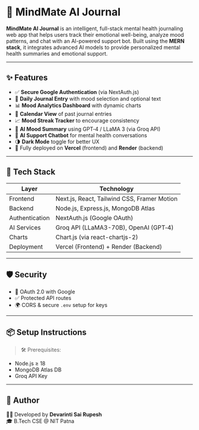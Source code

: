 # 🧠 MindMate AI Journal

**MindMate AI Journal** is an intelligent, full-stack mental health journaling web app that helps users track their emotional well-being, analyze mood patterns, and chat with an AI-powered support bot. Built using the **MERN stack**, it integrates advanced AI models to provide personalized mental health summaries and emotional support.

---

## ✨ Features

- ✅ **Secure Google Authentication** (via NextAuth.js)
- 📝 **Daily Journal Entry** with mood selection and optional text
- 📊 **Mood Analytics Dashboard** with dynamic charts
- 📅 **Calendar View** of past journal entries
- 📈 **Mood Streak Tracker** to encourage consistency
- 🧠 **AI Mood Summary** using GPT‑4 / LLaMA 3 (via Groq API)
- 🤖 **AI Support Chatbot** for mental health conversations
- 🌗 **Dark Mode** toggle for better UX
- 🚀 Fully deployed on **Vercel** (frontend) and **Render** (backend)

---

## 🧩 Tech Stack

| Layer           | Technology                                  |
|------------------|----------------------------------------------|
| Frontend         | Next.js, React, Tailwind CSS, Framer Motion |
| Backend          | Node.js, Express.js, MongoDB Atlas          |
| Authentication   | NextAuth.js (Google OAuth)                  |
| AI Services      | Groq API (LLaMA3-70B), OpenAI (GPT‑4)       |
| Charts           | Chart.js (via react-chartjs-2)              |
| Deployment       | Vercel (Frontend) + Render (Backend)        |

---

## 🛡️ Security

- 🔐 OAuth 2.0 with Google
- ✅ Protected API routes
- 🌍 CORS & secure `.env` setup for keys

---

## 📦 Setup Instructions

> 🛠 Prerequisites:
- Node.js ≥ 18
- MongoDB Atlas DB
- Groq API Key

---

## 📢 Author

👨‍💻 Developed by **Devarinti Sai Rupesh**  
🎓 B.Tech CSE @ NIT Patna  



